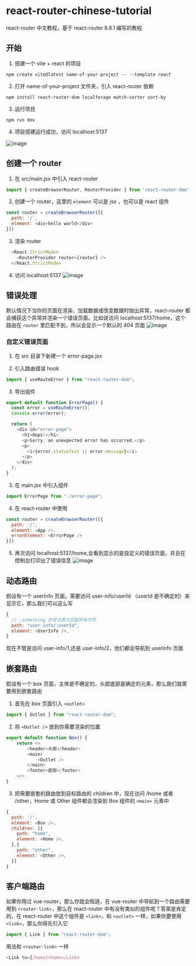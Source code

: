 # react-router-chinese-tutorial
react-router 中文教程，基于 react-router 6.8.1 编写的教程

## 开始
1. 搭建一个 vite + react 的项目

`npm create vite@latest name-of-your-project -- --template react`

2. 打开 name-of-your-project 文件夹，引入 react-router 依赖

`npm install react-router-dom localforage match-sorter sort-by`

3. 运行项目

`npm run dev`

4. 项目搭建运行成功，访问 localhost:5137

![image](https://user-images.githubusercontent.com/48917726/217995568-e66484a0-b3d9-46ab-bdf1-54579c25138c.png)
## 创建一个 router
1. 在 src/main.jsx 中引入 react-router

```javascript
import { createBrowserRouter, RouterProvider } from 'react-router-dom'
```

2. 创建一个 router，这里的 `element` 可以是 jsx ，也可以是 react 组件

```javascript
const router = createBrowserRouter([{
  path: '/',
  element: <div>hello world</div>
}])
```

3. 渲染 router
```javascript
  <React.StrictMode>
    <RouterProvider router={router} />
  </React.StrictMode>
```
4. 访问 localhost:5137
![image](https://user-images.githubusercontent.com/48917726/217997109-57f19903-015d-47ff-83c5-abc512795ddb.png)
## 错误处理
默认情况下当你的页面在渲染、加载数据或改变数据时抛出异常，react-router 都会捕获这个异常并渲染一个错误页面。比如说访问 localhost:5137/home，这个路由在 `router` 里匹配不到，所以会显示一个默认的 404 页面
![image](https://user-images.githubusercontent.com/48917726/218019340-24d61f46-a36d-4cb6-9354-d6ffedaced93.png)
### 自定义错误页面
1. 在 src 目录下新建一个 error-page.jsx

2. 引入路由错误 hook
```javascript
import { useRouteError } from "react-router-dom";
```
3. 导出组件
```javascript
export default function ErrorPage() {
  const error = useRouteError();
  console.error(error);

  return (
    <div id="error-page">
      <h1>Oops!</h1>
      <p>Sorry, an unexpected error has occurred.</p>
      <p>
        <i>{error.statusText || error.message}</i>
      </p>
    </div>
  );
}
```
3. 在 main.jsx 中引入组件
```javascript
import ErrorPage from "./error-page";
```
4. 在 react-router 中使用
```javascript
const router = createBrowserRouter([{
  path: '/',
  element: <App />,
  errorElement: <ErrorPage />
}])
```
5. 再次访问 localhost:5137/home,会看到显示的是自定义的错误页面，并且在控制台打印出了错误信息
![image](https://user-images.githubusercontent.com/48917726/218024095-6848926c-412e-4527-8f48-1a874d622e96.png)
## 动态路由
假设有一个 userInfo 页面，需要访问 user-info/userId （userId 是不确定的）来显示它，那么我们可以这么写
```javascript
{
  // :something 的写法表示匹配所有字符
  path: "user-info/:userId",
  element: <UserInfo />,
}
```
现在不管是访问 user-info/1,还是 user-info/2，他们都会导航到 userInfo 页面
## 嵌套路由
假设有一个 box 页面，主体是不确定的，头部底部是确定的元素，那么我们就需要用到嵌套路由

1. 首先在 box 页面引入 `<outlet>`
```javascript
import { Outlet } from "react-router-dom";
```
2. 将 `<Outlet />` 放到你需要渲染的位置
```javascript
export default function Box() {
    return <>
        <header>头部</header>
        <main>
            <Outlet />
        </main>
        <footer>底部</footer>
    </>
}
```
3. 把需要嵌套的路由放到目标路由的 children 中，现在访问 /home 或者 /other，Home 或 Other 组件都会渲染到 Box 组件的 `<main>` 元素中
```javascript
{
  path: '/',
  element: <Box />,
  children: [{
    path: "home",
    element: <Home />,
  },{
    path: "other",
    element: <Other />,
  }]
}
```
## 客户端路由
如果你用过 vue-router，那么你就会知道，在 vue-router 中导航到一个路由需要用到 `<router-link>`，那么在 react-router 中有没有类似的组件呢？答案是肯定的，在 react-router 中这个组件是 `<link>`，和 `<outlet>` 一样，如果你要使用 `<link>`，那么你得先引入它
 ```javascript
 import { Link } from "react-router-dom";
 ```
 用法和 `<router-link>` 一样
 ```javascript
 <Link to={/home}>home</Link>
 ```
